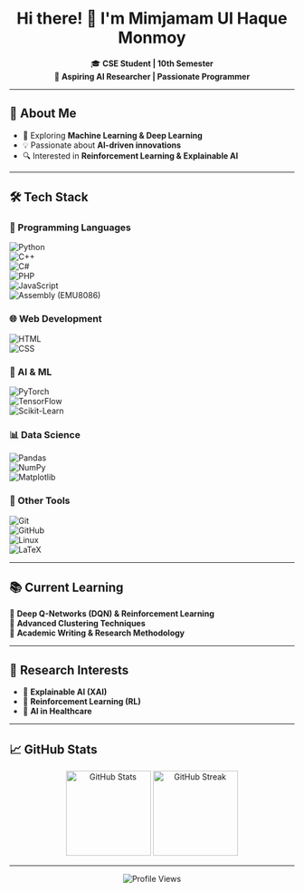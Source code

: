 <h1 align="center">Hi there! 👋 I'm Mimjamam Ul Haque Monmoy</h1>

<p align="center">
🎓 <b>CSE Student | 10th Semester</b> <br>
🤖 <b>Aspiring AI Researcher | Passionate Programmer</b>
</p>

---

## 🚀 About Me  
- 🧠 Exploring **Machine Learning & Deep Learning**  
- 💡 Passionate about **AI-driven innovations**  
- 🔍 Interested in **Reinforcement Learning & Explainable AI**  

---

## 🛠 Tech Stack  

### 🚀 Programming Languages  
![Python](https://img.shields.io/badge/Python-3776AB?style=for-the-badge&logo=python&logoColor=white)  
![C++](https://img.shields.io/badge/C++-00599C?style=for-the-badge&logo=c%2B%2B&logoColor=white)  
![C#](https://img.shields.io/badge/C%23-239120?style=for-the-badge&logo=c-sharp&logoColor=white)  
![PHP](https://img.shields.io/badge/PHP-777BB4?style=for-the-badge&logo=php&logoColor=white)  
![JavaScript](https://img.shields.io/badge/JavaScript-F7DF1E?style=for-the-badge&logo=javascript&logoColor=black)  
![Assembly (EMU8086)](https://img.shields.io/badge/Assembly-6E4C13?style=for-the-badge&logo=assembly&logoColor=white)  

### 🌐 Web Development  
![HTML](https://img.shields.io/badge/HTML5-E34F26?style=for-the-badge&logo=html5&logoColor=white)  
![CSS](https://img.shields.io/badge/CSS3-1572B6?style=for-the-badge&logo=css3&logoColor=white)  

### 🔬 AI & ML  
![PyTorch](https://img.shields.io/badge/PyTorch-EE4C2C?style=for-the-badge&logo=pytorch&logoColor=white)  
![TensorFlow](https://img.shields.io/badge/TensorFlow-FF6F00?style=for-the-badge&logo=tensorflow&logoColor=white)  
![Scikit-Learn](https://img.shields.io/badge/Scikit--Learn-F7931E?style=for-the-badge&logo=scikitlearn&logoColor=white)  

### 📊 Data Science  
![Pandas](https://img.shields.io/badge/Pandas-150458?style=for-the-badge&logo=pandas&logoColor=white)  
![NumPy](https://img.shields.io/badge/NumPy-013243?style=for-the-badge&logo=numpy&logoColor=white)  
![Matplotlib](https://img.shields.io/badge/Matplotlib-11557C?style=for-the-badge)  

### 🔧 Other Tools  
![Git](https://img.shields.io/badge/Git-F05032?style=for-the-badge&logo=git&logoColor=white)  
![GitHub](https://img.shields.io/badge/GitHub-181717?style=for-the-badge&logo=github&logoColor=white)  
![Linux](https://img.shields.io/badge/Linux-FCC624?style=for-the-badge&logo=linux&logoColor=black)  
![LaTeX](https://img.shields.io/badge/LaTeX-008080?style=for-the-badge&logo=latex&logoColor=white)  

---

## 📚 Current Learning  
📌 **Deep Q-Networks (DQN) & Reinforcement Learning**  
📌 **Advanced Clustering Techniques**  
📌 **Academic Writing & Research Methodology**  

---

## 🔬 Research Interests  
- 🧠 **Explainable AI (XAI)**  
- 🎯 **Reinforcement Learning (RL)**  
- 🏥 **AI in Healthcare**  

---

## 📈 GitHub Stats  
<p align="center">
<img src="https://github-readme-stats.vercel.app/api?username=mimjamam&show_icons=true&theme=tokyonight" alt="GitHub Stats" height="150px"> 
<img src="https://github-readme-streak-stats.herokuapp.com/?user=mimjamam&theme=tokyonight" alt="GitHub Streak" height="150px">
</p>

---

<p align="center">
<img src="https://komarev.com/ghpvc/?username=mimjamam&color=blue" alt="Profile Views">  
</p>
